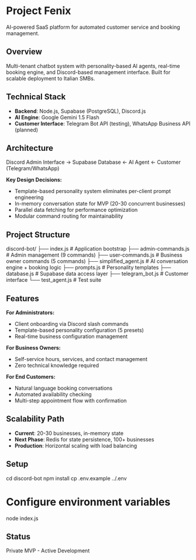 ﻿# Project Fenix

AI-powered SaaS platform for automated customer service and booking management.

## Overview

Multi-tenant chatbot system with personality-based AI agents, real-time booking engine, and Discord-based management interface. Built for scalable deployment to Italian SMBs.

## Technical Stack

- **Backend**: Node.js, Supabase (PostgreSQL), Discord.js
- **AI Engine**: Google Gemini 1.5 Flash
- **Customer Interface**: Telegram Bot API (testing), WhatsApp Business API (planned)

## Architecture

Discord Admin Interface → Supabase Database ← AI Agent ← Customer (Telegram/WhatsApp)

**Key Design Decisions:**
- Template-based personality system eliminates per-client prompt engineering
- In-memory conversation state for MVP (20-30 concurrent businesses)
- Parallel data fetching for performance optimization
- Modular command routing for maintainability

## Project Structure

discord-bot/
├── index.js              # Application bootstrap
├── admin-commands.js     # Admin management (9 commands)
├── user-commands.js      # Business owner commands (5 commands)
├── simplified_agent.js   # AI conversation engine + booking logic
├── prompts.js            # Personality templates
├── database.js           # Supabase data access layer
├── telegram_bot.js       # Customer interface
└── test_agent.js         # Test suite

## Features

**For Administrators:**
- Client onboarding via Discord slash commands
- Template-based personality configuration (5 presets)
- Real-time business configuration management

**For Business Owners:**
- Self-service hours, services, and contact management
- Zero technical knowledge required

**For End Customers:**
- Natural language booking conversations
- Automated availability checking
- Multi-step appointment flow with confirmation

## Scalability Path

- **Current**: 20-30 businesses, in-memory state
- **Next Phase**: Redis for state persistence, 100+ businesses
- **Production**: Horizontal scaling with load balancing

## Setup

cd discord-bot
npm install
cp .env.example ../.env
# Configure environment variables
node index.js

## Status

Private MVP - Active Development
